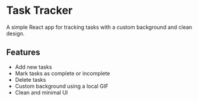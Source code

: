 # Task Tracker

A simple React app for tracking tasks with a custom background and clean design.

## Features

- Add new tasks
- Mark tasks as complete or incomplete
- Delete tasks
- Custom background using a local GIF
- Clean and minimal UI
